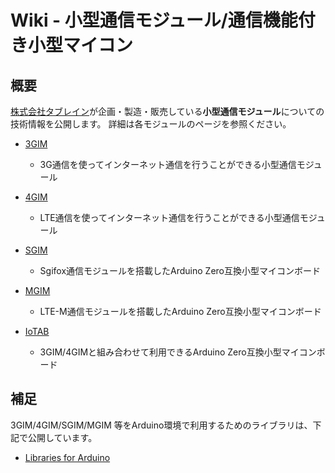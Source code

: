 # Wiki - 小型通信モジュール/通信機能付き小型マイコン

## 概要

[株式会社タブレイン](http://tabrain.jp/)が企画・製造・販売している**小型通信モジュール**についての技術情報を公開します。
詳細は各モジュールのページを参照ください。

* [3GIM](3gim/README.md)
  * 3G通信を使ってインターネット通信を行うことができる小型通信モジュール

* [4GIM](4gim/README.md)
  * LTE通信を使ってインターネット通信を行うことができる小型通信モジュール

* [SGIM](sgim/README.md)
  * Sgifox通信モジュールを搭載したArduino Zero互換小型マイコンボード

* [MGIM](mgim/README.md)
  * LTE-M通信モジュールを搭載したArduino Zero互換小型マイコンボード

* [IoTAB](iotab/README.md)
  * 3GIM/4GIMと組み合わせて利用できるArduino Zero互換小型マイコンボード  

## 補足

3GIM/4GIM/SGIM/MGIM 等をArduino環境で利用するためのライブラリは、下記で公開しています。
* [Libraries for Arduino](https://github.com/openwireless/3gim)
